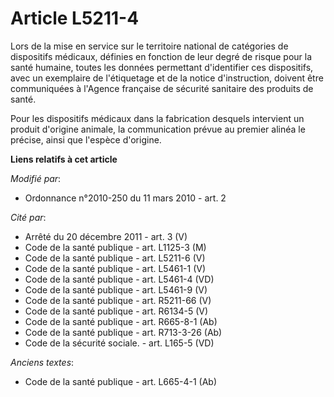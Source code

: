 # Article L5211-4

Lors de la mise en service sur le territoire national de catégories de dispositifs médicaux, définies en fonction de leur
degré de risque pour la santé humaine, toutes les données permettant d'identifier ces dispositifs, avec un exemplaire de
l'étiquetage et de la notice d'instruction, doivent être communiquées à l'Agence française de sécurité sanitaire des produits
de santé.

Pour les dispositifs médicaux dans la fabrication desquels intervient un produit d'origine animale, la communication prévue
au premier alinéa le précise, ainsi que l'espèce d'origine.

**Liens relatifs à cet article**

_Modifié par_:

  - Ordonnance n°2010-250 du 11 mars 2010 - art. 2

_Cité par_:

  - Arrêté du 20 décembre 2011 - art. 3 (V)
  - Code de la santé publique - art. L1125-3 (M)
  - Code de la santé publique - art. L5211-6 (V)
  - Code de la santé publique - art. L5461-1 (V)
  - Code de la santé publique - art. L5461-4 (VD)
  - Code de la santé publique - art. L5461-9 (V)
  - Code de la santé publique - art. R5211-66 (V)
  - Code de la santé publique - art. R6134-5 (V)
  - Code de la santé publique - art. R665-8-1 (Ab)
  - Code de la santé publique - art. R713-3-26 (Ab)
  - Code de la sécurité sociale. - art. L165-5 (VD)

_Anciens textes_:

  - Code de la santé publique - art. L665-4-1 (Ab)
